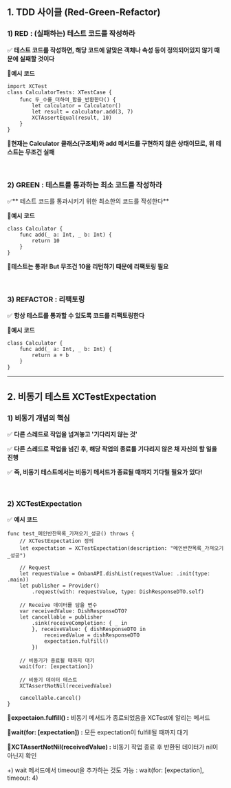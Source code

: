## 1. TDD 사이클 (Red-Green-Refactor)

### 1) RED : (실패하는) 테스트 코드를 작성하라

✅ **테스트 코드를 작성하면, 해당 코드에 알맞은 객체나 속성 등이 정의되어있지 않기 때문에 실패할 것이다**

🎈**예시 코드**

```
import XCTest
class CalculatorTests: XTestCase {
    func 두_수를_더하여_합을_반환한다() {
        let calculator = Calculator()
        let result = calculator.add(3, 7)
        XCTAssertEqual(result, 10)
    }
}
```

🎈**현재는 Calculator 클래스(구조체)와 add 메서드를 구현하지 않은 상태이므로, 위 테스트는 무조건 실패**

<br>

### 2) GREEN : 테스트를 통과하는 최소 코드를 작성하라

✅** 테스트 코드를 통과시키기 위한 최소한의 코드를 작성한다**

🎈**예시 코드**

```
class Calculator {
    func add(_ a: Int, _ b: Int) {
        return 10
    }
}
```

🎈**테스트는 통과! But 무조건 10을 리턴하기 때문에 리팩토링 필요**

<br>

### 3) REFACTOR : 리팩토링

✅ **항상 테스트를 통과할 수 있도록 코드를 리팩토링한다**

🎈**예시 코드**

```
class Calculator {
    func add(_ a: Int, _ b: Int) {
        return a + b
    }
}
```

---
## 2. 비동기 테스트 XCTestExpectation

### 1) 비동기 개념의 핵심

✅ **다른 스레드로 작업을 넘겨놓고 '기다리지 않는 것'**

✅ **다른 스레드로 작업을 넘긴 후, 해당 작업의 종료를 기다리지 않은 채 자신의 할 일을 진행**

✅ **즉, 비동기 테스트에서는 비동기 메서드가 종료될 때까지 기다릴 필요가 있다!**

<br>

### 2) XCTestExpectation

✅ **예시 코드**

```
func test_메인반찬목록_가져오기_성공() throws {
    // XCTestExpectation 정의
    let expectation = XCTestExpectation(description: "메인반찬목록_가져오기_성공")

    // Request
    let requestValue = OnbanAPI.dishList(requestValue: .init(type: .main))
    let publisher = Provider()
        .request(with: requestValue, type: DishResponseDTO.self)

    // Receive 데이터를 담을 변수
    var receivedValue: DishResponseDTO?
    let cancellable = publisher
        .sink(receiveCompletion: { _ in
        }, receiveValue: { dishResponseDTO in
            receivedValue = dishResponseDTO
            expectation.fulfill()
        })

    // 비동기가 종료될 때까지 대기
    wait(for: [expectation])

    // 비동기 데이터 테스트
    XCTAssertNotNil(receivedValue)

    cancellable.cancel()
}
```

🎈**expectaion.fulfill() :** 비동기 메서드가 종료되었음을 XCTest에 알리는 메서드

🎈**wait(for: [expectation]) :** 모든 expectation이 fulfill될 때까지 대기

🎈**XCTAssertNotNil(receivedValue) :** 비동기 작업 종료 후 반환된 데이터가 nil이 아닌지 확인

+) wait 메서드에서 timeout을 추가하는 것도 가능 : wait(for: [expectation], timeout: 4)
